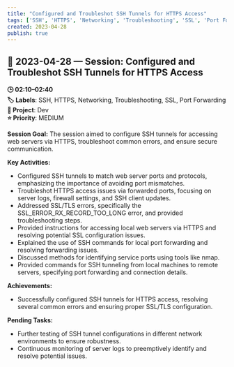 ```yaml
---
title: "Configured and Troubleshot SSH Tunnels for HTTPS Access"
tags: ['SSH', 'HTTPS', 'Networking', 'Troubleshooting', 'SSL', 'Port Forwarding']
created: 2023-04-28
publish: true
---
```


## 📅 2023-04-28 — Session: Configured and Troubleshot SSH Tunnels for HTTPS Access

**🕒 02:10–02:40**  
**🏷️ Labels**: SSH, HTTPS, Networking, Troubleshooting, SSL, Port Forwarding  
**📂 Project**: Dev  
**⭐ Priority**: MEDIUM  


**Session Goal:**
The session aimed to configure SSH tunnels for accessing web servers via HTTPS, troubleshoot common errors, and ensure secure communication.

**Key Activities:**
- Configured SSH tunnels to match web server ports and protocols, emphasizing the importance of avoiding port mismatches.
- Troubleshot HTTPS access issues via forwarded ports, focusing on server logs, firewall settings, and SSH client updates.
- Addressed SSL/TLS errors, specifically the SSL_ERROR_RX_RECORD_TOO_LONG error, and provided troubleshooting steps.
- Provided instructions for accessing local web servers via HTTPS and resolving potential SSL configuration issues.
- Explained the use of SSH commands for local port forwarding and resolving forwarding issues.
- Discussed methods for identifying service ports using tools like nmap.
- Provided commands for SSH tunneling from local machines to remote servers, specifying port forwarding and connection details.

**Achievements:**
- Successfully configured SSH tunnels for HTTPS access, resolving several common errors and ensuring proper SSL/TLS configuration.

**Pending Tasks:**
- Further testing of SSH tunnel configurations in different network environments to ensure robustness.
- Continuous monitoring of server logs to preemptively identify and resolve potential issues.
